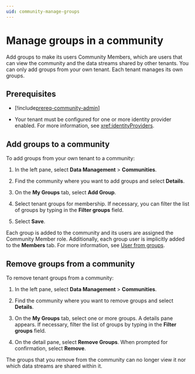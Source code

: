 ```yaml
---
uid: community-manage-groups
---
```


# Manage groups in a community

Add groups to make its users Community Members, which are users that can view the community and the data streams shared by other tenants. You can only add groups from your own tenant. Each tenant manages its own groups.

## Prerequisites

- [!include[prereq-community-admin](includes/prereq-community-admin.md)]

- Your tenant must be configured for one or more identity provider enabled. For more information, see <xref:identityProviders>.

## Add groups to a community

To add groups from your own tenant to a community:

1. In the left pane, select **Data Management** > **Communities**.

1. Find the community where you want to add groups and select **Details**.

1. On the **My Groups** tab, select **Add Group**.

1. Select tenant groups for membership. If necessary, you can filter the list of groups by typing in the **Filter groups** field.

1. Select **Save**.

Each group is added to the community and its users are assigned the Community Member role. Additionally, each group user is implicitly added to the **Members** tab. For more information, see [User from groups](xref:community-manage-users#users-from-groups). 

## Remove groups from a community

To remove tenant groups from a community:

1. In the left pane, select **Data Management** > **Communities**.

1. Find the community where you want to remove groups and select **Details**.

1. On the **My Groups** tab, select one or more groups. A details pane appears. If necessary, filter the list of groups by typing in the **Filter groups** field.

1. On the detail pane, select **Remove Groups**. When prompted for confirmation, select **Remove**.

The groups that you remove from the community can no longer view it nor which data streams are shared within it.

